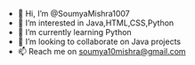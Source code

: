 - 👋 Hi, I’m @SoumyaMishra1007
- 👀 I’m interested in Java,HTML,CSS,Python
- 🌱 I’m currently learning Python
- 💞️ I’m looking to collaborate on Java projects
- 📫 Reach me on soumya10mishra@gmail.com

<!---
SoumyaMishra1007/SoumyaMishra1007 is a ✨ special ✨ repository because its `README.md` (this file) appears on your GitHub profile.
You can click the Preview link to take a look at your changes.
--->
